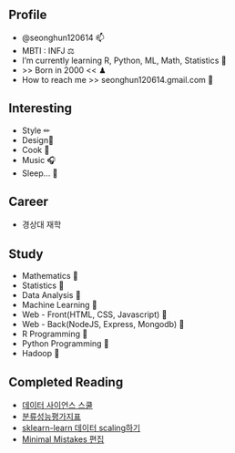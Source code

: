 ## **Profile**
- @seonghun120614 📫
- MBTI : INFJ ⚖
- I’m currently learning R, Python, ML, Math, Statistics 📜
- \>\> Born in 2000 << ♟
- How to reach me >> seonghun120614.gmail.com 🔑

## **Interesting**
 + Style ✏
 + Design🎀
 + Cook 🍕
 + Music 🎧
 + Sleep... 💭

## **Career**
 + 경상대 재학

## **Study**
 + Mathematics 📕
 + Statistics 📗
 + Data Analysis 📘
 + Machine Learning 📓
 + Web - Front(HTML, CSS, Javascript) 📙
 + Web - Back(NodeJS, Express, Mongodb) 📒
 + R Programming 📔
 + Python Programming 📖
 + Hadoop 📃




## **Completed Reading**
 + [데이터 사이언스 스쿨](https://datascienceschool.net/intro.html)
 + [분류성능평가지표](https://sumniya.tistory.com/26)
 + [sklearn-learn 데이터 scaling하기](https://mkjjo.github.io/python/2019/01/10/scaler.html)
 + [Minimal Mistakes 편집](https://ansohxxn.github.io/blog/jekyll-directory-structure/)
